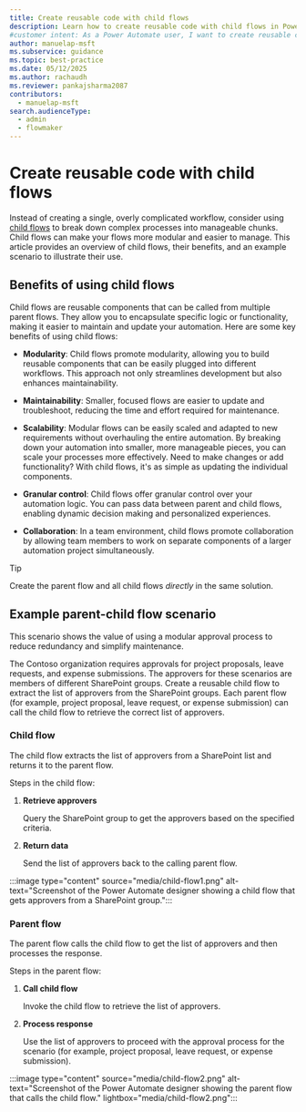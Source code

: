 ```yaml
---
title: Create reusable code with child flows
description: Learn how to create reusable code with child flows in Power Automate to build modular and scalable automation workflows.
#customer intent: As a Power Automate user, I want to create reusable code using child flows so that I can create modular and scalable automation solutions.
author: manuelap-msft
ms.subservice: guidance
ms.topic: best-practice
ms.date: 05/12/2025
ms.author: rachaudh
ms.reviewer: pankajsharma2087
contributors: 
  - manuelap-msft
search.audienceType: 
  - admin
  - flowmaker
---
```


# Create reusable code with child flows

Instead of creating a single, overly complicated workflow, consider using [child flows](/power-automate/create-child-flows) to break down complex processes into manageable chunks. Child flows can make your flows more modular and easier to manage. This article provides an overview of child flows, their benefits, and an example scenario to illustrate their use.

## Benefits of using child flows

Child flows are reusable components that can be called from multiple parent flows. They allow you to encapsulate specific logic or functionality, making it easier to maintain and update your automation. Here are some key benefits of using child flows:

- **Modularity**: Child flows promote modularity, allowing you to build reusable components that can be easily plugged into different workflows. This approach not only streamlines development but also enhances maintainability.

- **Maintainability**: Smaller, focused flows are easier to update and troubleshoot, reducing the time and effort required for maintenance.

- **Scalability**: Modular flows can be easily scaled and adapted to new requirements without overhauling the entire automation. By breaking down your automation into smaller, more manageable pieces, you can scale your processes more effectively. Need to make changes or add functionality? With child flows, it's as simple as updating the individual components.

- **Granular control**: Child flows offer granular control over your automation logic. You can pass data between parent and child flows, enabling dynamic decision making and personalized experiences.

- **Collaboration**: In a team environment, child flows promote collaboration by allowing team members to work on separate components of a larger automation project simultaneously.

> [!TIP]
> Create the parent flow and all child flows *directly* in the same solution.

## Example parent-child flow scenario

This scenario shows the value of using a modular approval process to reduce redundancy and simplify maintenance.

The Contoso organization requires approvals for project proposals, leave requests, and expense submissions. The approvers for these scenarios are members of different SharePoint groups. Create a reusable child flow to extract the list of approvers from the SharePoint groups. Each parent flow (for example, project proposal, leave request, or expense submission) can call the child flow to retrieve the correct list of approvers.

### Child flow

The child flow extracts the list of approvers from a SharePoint list and returns it to the parent flow.

Steps in the child flow:

1. **Retrieve approvers**

    Query the SharePoint group to get the approvers based on the specified criteria.

1. **Return data**

    Send the list of approvers back to the calling parent flow.

:::image type="content" source="media/child-flow1.png" alt-text="Screenshot of the Power Automate designer showing a child flow that gets approvers from a SharePoint group.":::

### Parent flow

The parent flow calls the child flow to get the list of approvers and then processes the response.

Steps in the parent flow:

1. **Call child flow**

    Invoke the child flow to retrieve the list of approvers.

1. **Process response**

    Use the list of approvers to proceed with the approval process for the scenario (for example, project proposal, leave request, or expense submission).

:::image type="content" source="media/child-flow2.png" alt-text="Screenshot of the Power Automate designer showing the parent flow that calls the child flow." lightbox="media/child-flow2.png":::
